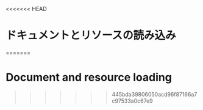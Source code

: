 
<<<<<<< HEAD
# ドキュメントとリソースの読み込み
=======
# Document and resource loading
>>>>>>> 445bda39806050acd96f87166a7c97533a0c67e9
